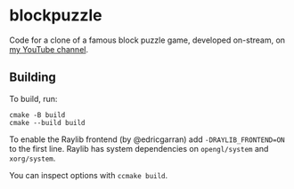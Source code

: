 blockpuzzle
===========

Code for a clone of a famous block puzzle game, developed on-stream, on
[my YouTube channel](https://www.youtube.com/channel/UCooSJmwOlaz2Dx-iT2uvUuw?).

Building
--------

To build, run:

```
cmake -B build
cmake --build build
```

To enable the Raylib frontend (by @edricgarran) add `-DRAYLIB_FRONTEND=ON` to
the first line. Raylib has system dependencies on `opengl/system` and `xorg/system`.

You can inspect options with `ccmake build`.
